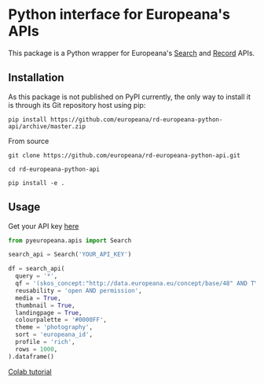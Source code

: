 # Python interface for Europeana's APIs

This package is a Python wrapper for Europeana's [Search](https://pro.europeana.eu/page/search) and [Record](https://pro.europeana.eu/page/record) APIs.

## Installation

As this package is not published on PyPI currently, the only way to install it is through its Git repository host using pip:

`pip install https://github.com/europeana/rd-europeana-python-api/archive/master.zip`

From source

`git clone https://github.com/europeana/rd-europeana-python-api.git`

`cd rd-europeana-python-api`

`pip install -e .`



## Usage

Get your API key [here](https://pro.europeana.eu/pages/get-api)

```python
from pyeuropeana.apis import Search

search_api = Search('YOUR_API_KEY')

df = search_api(
  query = '*',
  qf = '(skos_concept:"http://data.europeana.eu/concept/base/48" AND TYPE:IMAGE)',
  reusability = 'open AND permission',
  media = True,
  thumbnail = True,
  landingpage = True,
  colourpalette = '#0000FF',
  theme = 'photography',
  sort = 'europeana_id',
  profile = 'rich',
  rows = 1000,
).dataframe()
```

[Colab tutorial](https://colab.research.google.com/drive/1VZJn9JKqziSF2jVQz1HRsvgbUZ0FM7qD?usp=sharing)
